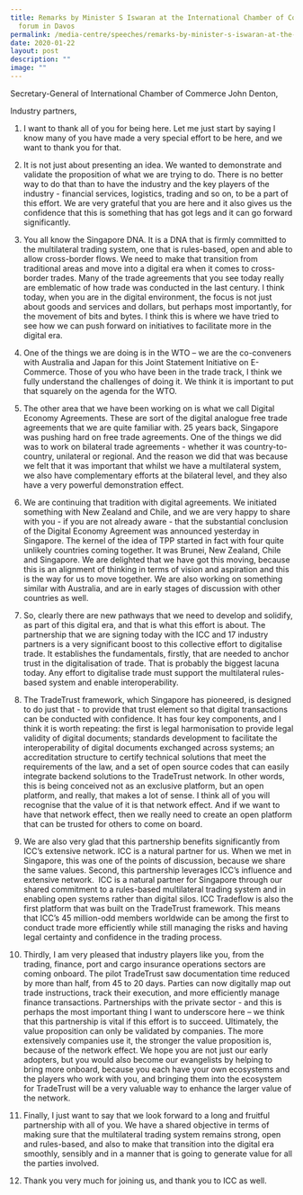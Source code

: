 ```yaml
---
title: Remarks by Minister S Iswaran at the International Chamber of Commerce
  forum in Davos
permalink: /media-centre/speeches/remarks-by-minister-s-iswaran-at-the-international-chamber-of-commerce/
date: 2020-01-22
layout: post
description: ""
image: ""
---
```

Secretary-General of International Chamber of Commerce John Denton,

Industry partners,  

1. I want to thank all of you for being here. Let me just start by saying I know many of you have made a very special effort to be here, and we want to thank you for that.  
  
2. It is not just about presenting an idea. We wanted to demonstrate and validate the proposition of what we are trying to do. There is no better way to do that than to have the industry and the key players of the industry - financial services, logistics, trading and so on, to be a part of this effort. We are very grateful that you are here and it also gives us the confidence that this is something that has got legs and it can go forward significantly.  
  
3. You all know the Singapore DNA. It is a DNA that is firmly committed to the multilateral trading system, one that is rules-based, open and able to allow cross-border flows. We need to make that transition from traditional areas and move into a digital era when it comes to cross-border trades. Many of the trade agreements that you see today really are emblematic of how trade was conducted in the last century. I think today, when you are in the digital environment, the focus is not just about goods and services and dollars, but perhaps most importantly, for the movement of bits and bytes. I think this is where we have tried to see how we can push forward on initiatives to facilitate more in the digital era.  
  
4. One of the things we are doing is in the WTO – we are the co-conveners with Australia and Japan for this Joint Statement Initiative on E-Commerce. Those of you who have been in the trade track, I think we fully understand the challenges of doing it. We think it is important to put that squarely on the agenda for the WTO.  
  
5. The other area that we have been working on is what we call Digital Economy Agreements. These are sort of the digital analogue free trade agreements that we are quite familiar with. 25 years back, Singapore was pushing hard on free trade agreements. One of the things we did was to work on bilateral trade agreements - whether it was country-to- country, unilateral or regional. And the reason we did that was because we felt that it was important that whilst we have a multilateral system, we also have complementary efforts at the bilateral level, and they also have a very powerful demonstration effect.  
  
6. We are continuing that tradition with digital agreements. We initiated something with New Zealand and Chile, and we are very happy to share with you - if you are not already aware - that the substantial conclusion of the Digital Economy Agreement was announced yesterday in Singapore. The kernel of the idea of TPP started in fact with four quite unlikely countries coming together. It was Brunei, New Zealand, Chile and Singapore. We are delighted that we have got this moving, because this is an alignment of thinking in terms of vision and aspiration and this is the way for us to move together. We are also working on something similar with Australia, and are in early stages of discussion with other countries as well.  
  
7. So, clearly there are new pathways that we need to develop and solidify, as part of this digital era, and that is what this effort is about. The partnership that we are signing today with the ICC and 17 industry partners is a very significant boost to this collective effort to digitalise trade. It establishes the fundamentals, firstly, that are needed to anchor trust in the digitalisation of trade. That is probably the biggest lacuna today. Any effort to digitalise trade must support the multilateral rules-based system and enable interoperability.  
  
8. The TradeTrust framework, which Singapore has pioneered, is designed to do just that - to provide that trust element so that digital transactions can be conducted with confidence. It has four key components, and I think it is worth repeating: the first is legal harmonisation to provide legal validity of digital documents; standards development to facilitate the interoperability of digital documents exchanged across systems; an accreditation structure to certify technical solutions that meet the requirements of the law, and a set of open source codes that can easily integrate backend solutions to the TradeTrust network. In other words, this is being conceived not as an exclusive platform, but an open platform, and really, that makes a lot of sense. I think all of you will recognise that the value of it is that network effect. And if we want to have that network effect, then we really need to create an open platform that can be trusted for others to come on board.  
  
9. We are also very glad that this partnership benefits significantly from ICC’s extensive network. ICC is a natural partner for us. When we met in Singapore, this was one of the points of discussion, because we share the same values. Second, this partnership leverages ICC’s influence and extensive network.  ICC is a natural partner for Singapore through our shared commitment to a rules-based multilateral trading system and in enabling open systems rather than digital silos. ICC Tradeflow is also the first platform that was built on the TradeTrust framework. This means that ICC’s 45 million-odd members worldwide can be among the first to conduct trade more efficiently while still managing the risks and having legal certainty and confidence in the trading process.  
  
10. Thirdly, I am very pleased that industry players like you, from the trading, finance, port and cargo insurance operations sectors are coming onboard. The pilot TradeTrust saw documentation time reduced by more than half, from 45 to 20 days. Parties can now digitally map out trade instructions, track their execution, and more efficiently manage finance transactions. Partnerships with the private sector - and this is perhaps the most important thing I want to underscore here – we think that this partnership is vital if this effort is to succeed. Ultimately, the value proposition can only be validated by companies. The more extensively companies use it, the stronger the value proposition is, because of the network effect. We hope you are not just our early adopters, but you would also become our evangelists by helping to bring more onboard, because you each have your own ecosystems and the players who work with you, and bringing them into the ecosystem for TradeTrust will be a very valuable way to enhance the larger value of the network.  
  
11. Finally, I just want to say that we look forward to a long and fruitful partnership with all of you. We have a shared objective in terms of making sure that the multilateral trading system remains strong, open and rules-based, and also to make that transition into the digital era smoothly, sensibly and in a manner that is going to generate value for all the parties involved.  
  
12. Thank you very much for joining us, and thank you to ICC as well.